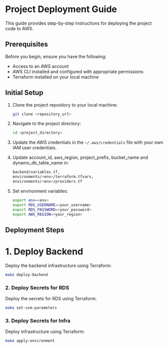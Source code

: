 # Project Deployment Guide

This guide provides step-by-step instructions for deploying the project code to AWS.

## Prerequisites

Before you begin, ensure you have the following:

- Access to an AWS account
- AWS CLI installed and configured with appropriate permissions
- Terraform installed on your local machine

## Initial Setup

1. Clone the project repository to your local machine:

    ```bash
    git clone <repository_url>
    ```

2. Navigate to the project directory:

    ```bash
    cd <project_directory>
    ```

3. Update the AWS credentials in the `~/.aws/credentials` file with your own IAM user credentials.

4. Update account_id, aws_region, project_prefix, bucket_name and dynamo_db_table_name in:
    ```bash
    backend/variables.tf,
    environments/<env>/terraform.tfvars,
    environments/<env>/providers.tf
    ```
5. Set environment variables:
    ```bash
    export env=<env>
    export RDS_USERNAME=<your_username>
    export RDS_PASSWORD=<your_password>
    export AWS_REGION=<your_region>
    ```

## Deployment Steps

# 1. Deploy Backend

Deploy the backend infrastructure using Terraform:
```bash
make deploy-backend
```
### 2. Deploy Secrets for RDS
Deploy the secrets for RDS using Terraform:
```bash
make set-ssm-parameters
```
### 3. Deploy Secrets for Infra
Deploy infrastructure using Terraform:
```bash
make apply-environment
```